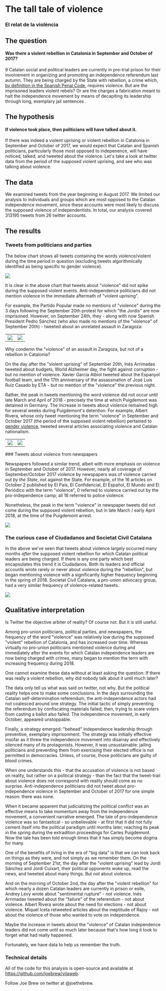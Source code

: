 The tall tale of violence
================

### El relat de la violència

The question
------------

#### Was there a violent rebellion in Catalonia in September and October of 2017?

9 Catalan social and political leaders are currently in pre-trial prison for their involvement in organizing and promoting an independence referendum last autumn. They are being charged by the State with rebellion, a crime which, [by definition in the Spanish Penal Code](https://www.legislationline.org/download/action/download/id/6443/file/Spain_CC_am2013_en.pdf), requires violence. But are the imprisoned leaders violent rebels? Or are the charges a fabrication meant to halt the independence movement by means of decapiting its leadership through long, exemplary jail sentences .

The hypothesis
--------------

#### If violence took place, then politicians will have talked about it.

If there was indeed a violent uprising or violent rebellion in Catalonia in September and October of 2017, we would expect that Catalan and Spanish politicians, particularly those most opposed to indepenence, will have noticed, talked, and tweeted about the violence. Let's take a look at twitter data from the period of the supposed violent uprising, and see who was talking about violence.

The data
--------

We examined tweets from the year beginning in August 2017. We limited our analysis to individuals and groups which are most opposed to the Catalan independence movement, since these accounts were most likely to discuss the supposed violence of independentists. In total, our analysis covered 313195 tweets from 26 twitter accounts.

The results
-----------

### Tweets from politicians and parties

The below chart shows all tweets containing the words violence/violent during the time period in question (excluding tweets algorithmically identified as being specific to gender violence).

![](figures/unnamed-chunk-4-1.png)

It is clear in the above chart that tweets about "violence" did not spike during the supposed violent events. Anti-independence politicians did not mention violence in the immediate aftermath of "violent uprising".

For example, the Partido Popular made no mentions of "violence" during the 3 days following the September 20th protest for which "the Jordis" are now imprisoned. However, on September 24th, they - along with now Spanish President Pedro Sánchez (who also made no mentions of the "violence" of September 20th) - tweeted about an unrelated assault in Zaragoza:

<table style="width:100%">
<tr>
    <td><img src="img/pp.png" /></td>
    <td><img src="img/sanchez.png" /></td>

</tr>
</table>
Why condemn the "violence" of an assault in Zaragoza, but not of a rebellion in Catalonia?

On the day after the "violent uprising" of September 20th, Inés Arrimadas tweeted about budgets, World Alzheimer day, the fight against corruption - but no mention of violence. Xavier García Albiol tweeted about the Espanyol football team, and the 17th anniversary of the assassination of José Luis Ruiz Casado by ETA - but no mention of the "violence" the previous night.

Rather, the peak in tweets mentioning the word violence did not occur until late March and April of 2018 - precisely the time at which Puigdemont was detained in Germany. The increase in tweets about violence remained high for several weeks during Puigdemont's detention. For example, Albert Rivera, whose only tweet mentioning the term "violence" in September and October 2017 (the period of the supposed violent rebellion) pertained to [gender violence](https://twitter.com/Albert_Rivera/status/913379945455538176), tweeted several articles associating violence and Catalan nationalism.

<table style="width:100%">
<tr>
    <td><img src="img/rivera3.png" /></td>
    <td><img src="img/rivera2.png" /></td>

</tr>
</table>
### Tweets about violence from newspapers

Newspapers followed a similar trend, albeit with more emphasis on violence in September and October of 2017. However, nearly all coverage of September/October 2017 violence by newspapers was of violence carried out *by the State*, not against the State. For example, of the 16 articles on October 2 published by El País, El Confidencial, El Español, El Mundo and El Periódico with the term "violence", 0 referred to violence carried out by the pro-independence camp; all 16 referred to police violence.

Nonetheless, the peak in the term "violence" in newspaper tweets did not come during the supposed violent rebellion, but in late March / early April 2018, at the time of the Puigdemont arrest.

![](figures/unnamed-chunk-5-1.png)

### The curious case of Ciudadanos and Societat Civil Catalana

In the above we've seen that tweets about violence largely occurred many months *after* the supposed violent rebellion for which Catalan political leaders are being charged. If there is any one party which best encapsulates this trend it is Ciudadanos. Both its leaders and official accounts wrote rarely or never about violence during the "rebellion", but began mentioning violence with a significantly higher frequency beginning in the spring of 2018. Societat Civil Catalana, a pro-union advocacy group, had a very similar frequency of violence-related tweets.

![](figures/unnamed-chunk-6-1.png)

Qualitative interpretation
--------------------------

Is Twitter the objective arbiter of reality? Of course not. But it is still useful.

Among pro-union politicians, political parties, and newspapers, the frequency of the word "violence" was relatively low during the supposed "violent" rebellion of Catalonia, and has increased over time. Whereas virtually no pro-union politicians mentioned violence during and immediately after the events for which Catalan independence leaders are now being charged with crimes, many began to mention the term with increasing frequency during 2018.

One cannot examine these data without at least asking the question: If there was really a violent rebellion, why did nobody talk about it until much later?

The data only tell us what was said on twitter, not why. But the political reality helps one to make some conclusions. In the days surrounding the Catalan self-determination referendum, the anti-independence actors had not coalesced around one strategy. The initial tactic of simply preventing the referendum by confiscating materials failed; then, trying to scare voters from casting a ballot also failed. The independence movement, in early October, appeared unstoppable.

Finally, a strategy emerged: "behead" independence leadership through preventive, exemplary imprisonment. The strategy was initially effective insofar as it threw the independence movement into disarray and effectively silenced many of its protagonists. However, it was unsustainable: jailing politicians and preventing them from exercising their elected office is not permitted in democracies. Unless, of course, those politicians are guilty of blood crimes.

When one understands this - that the accusation of violence is not based on reality, but rather on a political strategy - than the fact that the tweet-trail about violence does not correspond with reality should come as no surprise. Anti-independence politicians did not tweet about pro-independence violence in September and October of 2017 for one simple reason: there was none.

When it became apparent that judicializing the political conflict was an effective means to take momentum away from the independence movement, a convenient narrative emerged. The tale of pro-independence violence was so fantastical - so unbelievable - at first that it did not fully cement itself into the political paradigm until months later, reaching its peak in the spring during the extradition proceedings for Carles Puigdemont. Now the tale has been told enough times that it has simply become dogma for many.

One of the benefits of living in the era of "big data" is that we can look back on things as they were, and not simply as we remember them. On the morning of September 21st, the day after the "violent uprising" lead by Jordi Sánchez and Jordi Cuixart, their political opponents woke up, read the news, and tweeted about many things. But not about violence.

And on the morning of October 2nd, the day after the "violent rebellion" for which nearly a dozen Catalan leaders are currently in prison or exile, Andrey Levy wrote about "sentimental rupture" - not violence. Inés Arrimadas tweeted about the "failure" of the referendum - not about violence. Albert Rivera wrote about the need for elections - not about violence. Miquel Iceta retweeted articles about the ineptitude of Rajoy - not about the violence of those who wanted to vote on independence.

Maybe the increase in tweets about the "violence" of Catalan independence leaders did not come until so much later because that's how long it took to forget what had really happened.

Fortunately, we have data to help us remember the truth.

### Technical details

All of the code for this analysis is open-source and available at <https://github.com/joebrew/vilaweb>.

Follow Joe Brew on twitter at @joethebrew.
